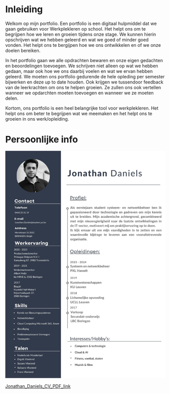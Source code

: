 
# Inleiding

Welkom op mijn portfolio.
Een portfolio is een digitaal hulpmiddel dat we gaan gebruiken voor Werkplekleren op school. Het helpt ons om te begrijpen hoe we leren en groeien tijdens onze stage. We kunnen hierin opschrijven wat we hebben geleerd en wat we goed of minder goed vonden. Het helpt ons te bergijpen hoe we ons ontwikkelen en of we onze doelen bereiken.

In het portfolio gaan we alle opdrachten bewaren en onze eigen gedachten en beoordelingen toevoegen. We schrijven niet alleen op wat we hebben gedaan, maar ook hoe we ons daarbij voelen en wat we ervan hebben geleerd. We moeten ons portfolio gedurende de hele opleding per semester bijwerken en deze up to date houden. Ook krijgen we tussendoor feedback van de leerkrachten om ons te helpen groeien. Ze zullen ons ook vertellen wanneer we opdarchten moeten toevoegen en wanneer we ze moeten delen.

Kortom, ons portfolio is een heel belangrijke tool voor werkplekleren. Het helpt ons om beter te begrijpen wat we meemaken en het helpt ons te groeien in ons werk/opleiding.

# Persoonlijke info

![CV_Daniels_Jonathan!](../images/CV_Daniels_Jonathan.jpg) 


[Jonathan_Daniels_CV_PDF_link](https://github.com/PXL-Digital-SNE-Werkplekleren/portfolio-JonathanDanielsPXL/blob/5b9c879d0677f6d76c8cd6ef9898dfc2210532e6/Daniels_Jonathan_CV.pdf)

